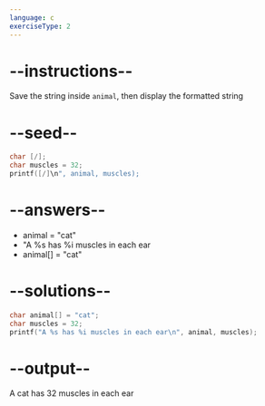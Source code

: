 ```yaml
---
language: c
exerciseType: 2
---
```


# --instructions--

Save the string inside `animal`, then display the formatted string

# --seed--

```c
char [/];
char muscles = 32;
printf([/]\n", animal, muscles);
```

# --answers--

- animal = "cat"
- "A %s has %i muscles in each ear
- animal[] = "cat"

# --solutions--

```c
char animal[] = "cat";
char muscles = 32;
printf("A %s has %i muscles in each ear\n", animal, muscles);
```

# --output--

A cat has 32 muscles in each ear
